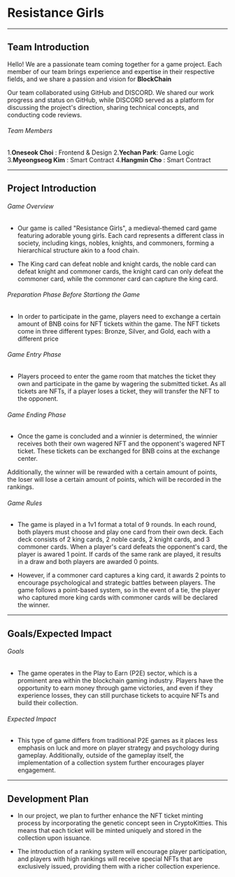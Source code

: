 # Resistance Girls

---------------------------------------------------------------------------------------------------------------------

## Team Introduction
Hello! We are a passionate team coming together for a game project. Each member of our team brings experience and expertise in their respective fields, and we share a passion and vision for **BlockChain**

Our team collaborated using GitHub and DISCORD. We shared our work progress and status on GitHub, while DISCORD served as a platform for discussing the project's direction, sharing technical concepts, and conducting code reviews.



###### Team Members

1.**Oneseok Choi** : Frontend & Design
2.**Yechan Park**: Game Logic 
3.**Myeongseog Kim** : Smart Contract
4.**Hangmin Cho** : Smart Contract

-------------------------------------------------------------------------------------------------------------------

## Project Introduction

###### Game Overview
* Our game is called "Resistance Girls", a medieval-themed card game featuring adorable young girls. Each card represents a different class in society, including kings, nobles, knights, and commoners, forming a hierarchical structure akin to a food chain. 

* The King card can defeat noble and knight cards, the noble card can defeat knight and commoner cards, the knight card can only defeat the commoner card, while the commoner card can capture the king card.

###### Preparation Phase Before Startiong the Game
* In order to participate in the game, players need to exchange a certain amount of BNB coins for NFT tickets within the game. The NFT tickets come in three different types: Bronze, Silver, and Gold, each with a different price

###### Game Entry Phase
* Players proceed to enter the game room that matches the ticket they own and participate in the game by wagering the submitted ticket. As all tickets are NFTs, if a player loses a ticket, they will transfer the NFT to the opponent.

###### Game Ending Phase
* Once the game is concluded and a winnier is determined, the winnier receives both their own wagered NFT and the opponent's wagered NFT ticket. These tickets can be exchanged for BNB coins at the exchange center.

Additionally, the winner will be rewarded with a certain amount of points, the loser will lose a certain amount of points, which will be recorded in the rankings.

###### Game Rules
* The game is played in a 1v1 format a total of 9 rounds. In each round, both players must choose and play one card from their own deck. Each deck consists of 2 king cards, 2 noble cards, 2 knight cards, and 3 commoner cards. When a player's card defeats the opponent's card, the player is awared 1 point. If cards of the same rank are played, it results in a draw and both players are awarded 0 points. 

* However, if a commoner card captures a king card, it awards 2 points to encourage psychological and strategic battles between players. The game follows a point-based system, so in the event of a tie, the player who captured more king cards with commoner cards will be declared the winner.

-------------------------------------------------------------------------------------------------------------------

## Goals/Expected Impact

###### Goals
* The game operates in the Play to Earn (P2E) sector, which is a prominent area within the blockchain gaming industry. Players have the opportunity to earn money through game victories, and even if they experience losses, they can still purchase tickets to acquire NFTs and build their collection.

###### Expected Impact
* This type of game differs from traditional P2E games as it places less emphasis on luck and more on player strategy and psychology during gameplay. Additionally, outside of the gameplay itself, the implementation of a collection system further encourages player engagement.

---

## Development Plan
* In our project, we plan to further enhance the NFT ticket minting process by incorporating the genetic concept seen in CryptoKitties. This means that each ticket will be minted uniquely and stored in the collection upon issuance.

* The introduction of a ranking system will encourage player participation, and players with high rankings will receive special NFTs that are exclusively issued, providing them with a richer collection experience.




















